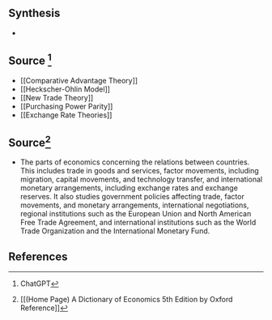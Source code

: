 ## Synthesis
- 
## Source [^1]
- [[Comparative Advantage Theory]]
- [[Heckscher-Ohlin Model]]
- [[New Trade Theory]]
- [[Purchasing Power Parity]]
- [[Exchange Rate Theories]]
## Source[^2]
- The parts of economics concerning the relations between countries. This includes trade in goods and services, factor movements, including migration, capital movements, and technology transfer, and international monetary arrangements, including exchange rates and exchange reserves. It also studies government policies affecting trade, factor movements, and monetary arrangements, international negotiations, regional institutions such as the European Union and North American Free Trade Agreement, and international institutions such as the World Trade Organization and the International Monetary Fund.
## References

[^1]: ChatGPT
[^2]: [[(Home Page) A Dictionary of Economics 5th Edition by Oxford Reference]]